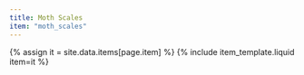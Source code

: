 ```yaml
---
title: Moth Scales
item: "moth_scales"
---
```


{% assign it = site.data.items[page.item] %}
{% include item_template.liquid item=it %}


